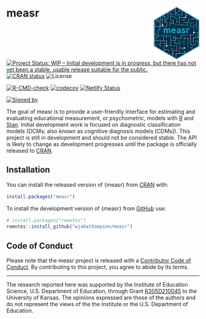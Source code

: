 
<!-- README.md is generated from README.Rmd. Please edit that file -->

# measr <img src="man/figures/logo.png" align = "right" width="120"/>

<!-- badges: start -->

[![Project Status: WIP – Initial development is in progress, but there
has not yet been a stable, usable release suitable for the
public.](https://www.repostatus.org/badges/latest/wip.svg)](https://www.repostatus.org/#wip)
[![CRAN
status](https://www.r-pkg.org/badges/version/measr)](https://CRAN.R-project.org/package=measr)
![License](https://img.shields.io/badge/License-MIT-blue.svg)

[![R-CMD-check](https://github.com/wjakethompson/measr/actions/workflows/R-CMD-check.yaml/badge.svg)](https://github.com/wjakethompson/measr/actions/workflows/R-CMD-check.yaml)
[![codecov](https://codecov.io/gh/wjakethompson/measr/branch/main/graph/badge.svg?token=TECvfoOYHh)](https://codecov.io/gh/wjakethompson/measr)
[![Netlify
Status](https://api.netlify.com/api/v1/badges/b82caf01-0611-4f8b-bbca-5b89b5a80791/deploy-status)](https://app.netlify.com/sites/measr/deploys)

[![Signed
by](https://img.shields.io/badge/Keybase-Verified-brightgreen.svg)](https://keybase.io/wjakethompson)
<!-- badges: end -->

The goal of measr is to provide a user-friendly interface for estimating
and evaluating educational measurement, or psychometric, models with
[R](https://www.r-project.org/) and [Stan](https://mc-stan.org/).
Initial development work is focused on diagnostic classification models
(DCMs; also known as cognitive diagnosis models \[CDMs\]). This project
is still in development and should not be considered stable. The API is
likely to change as development progresses until the package is
officially released to [CRAN](https://cran.r-project.org/).

## Installation

You can install the released version of {measr} from
[CRAN](https://cran.r-project.org/) with:

``` r
install.packages("measr")
```

To install the development version of {measr} from
[GitHub](https://github.com/wjakethompson/measr) use:

``` r
# install.packages("remotes")
remotes::install_github("wjakethompson/measr")
```

## Code of Conduct

Please note that the measr project is released with a [Contributor Code
of Conduct](https://measr.info/CODE_OF_CONDUCT.html). By contributing to
this project, you agree to abide by its terms.

------------------------------------------------------------------------

The research reported here was supported by the Institute of Education
Science, U.S. Department of Education, through Grant
[R305D210045](https://ies.ed.gov/funding/grantsearch/details.asp?ID=4546)
to the University of Kansas. The opinions expressed are those of the
authors and do not represent the views of the the Institute or the U.S.
Department of Education.
